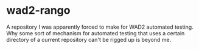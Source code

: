 # wad2-rango
A repository I was apparently forced to make for WAD2 automated testing. Why some sort of mechanism for automated testing that uses a certain directory of a current repository can't be rigged up is beyond me.

